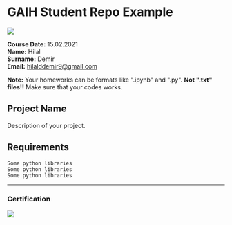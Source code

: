 # GAIH Student Repo Example
![](img/logo.png)

**Course Date:** 15.02.2021  
**Name:** Hilal      
**Surname:** Demir  
**Email:** hilalddemir9@gmail.com

**Note:** Your homeworks can be formats like ".ipynb" and ".py". **Not ".txt" files!!** Make sure that your codes works.  

## Project Name
Description of your project.

## Requirements
```
Some python libraries
Some python libraries
Some python libraries
```
---

### Certification
![](img/certificate_ex.png)

